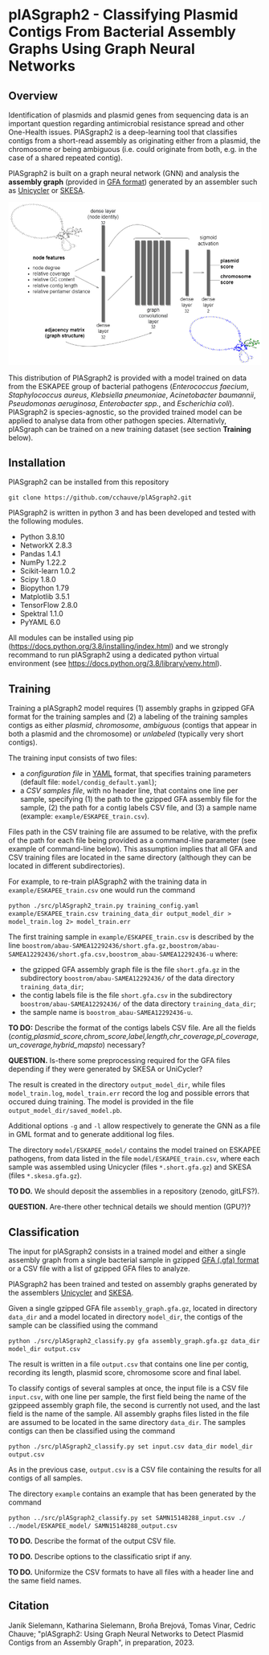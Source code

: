 # plASgraph2 - Classifying Plasmid Contigs From Bacterial Assembly Graphs Using Graph Neural Networks

## Overview

Identification of plasmids and plasmid genes from sequencing data is an important question regarding antimicrobial resistance spread and other One-Health issues. PlASgraph2 is a deep-learning tool that classifies contigs from a short-read assembly as originating either from a plasmid, the chromosome or being ambiguous (i.e. could originate from both, e.g. in the case of a shared repeated contig). 

PlASgraph2 is built on a graph neural network (GNN) and analysis the **assembly graph** (provided in <a href="http://gfa-spec.github.io/GFA-spec/">GFA format</a>) generated by an assembler such as <a href="https://github.com/rrwick/Unicycler">Unicycler</a> or <a href="https://github.com/ncbi/SKESA">SKESA</a>. 

<p align="center">
  <img src="/doc/plASgraph2_architecture.png" alt="drawing" width="600"/>
</p>

This distribution of PlASgraph2 is provided with a model trained on data from the ESKAPEE group of bacterial pathogens (*Enterococcus faecium*, *Staphylococcus aureus*, *Klebsiella pneumoniae*, *Acinetobacter baumannii*, *Pseudomonas aeruginosa*, *Enterobacter spp.*, and *Escherichia coli*). PlASgraph2 is species-agnostic, so the provided trained model can be applied to analyse data from other pathogen species. Alternativly, plASgraph can be trained on a new training dataset (see section **Training** below).

## Installation
PlASgraph2 can be installed from this repository 

~~~
git clone https://github.com/cchauve/plASgraph2.git
~~~

PlASgraph2 is written in python 3 and has been developed and tested with the following modules.
  - Python 3.8.10
  - NetworkX  2.8.3
  - Pandas  1.4.1
  - NumPy  1.22.2
  - Scikit-learn  1.0.2
  - Scipy 1.8.0
  - Biopython  1.79
  - Matplotlib  3.5.1
  - TensorFlow  2.8.0
  - Spektral  1.1.0
  - PyYAML 6.0  
 
All modules can be installed using pip (https://docs.python.org/3.8/installing/index.html) and we strongly recommand to run plASgraph2 using a dedicated python virtual environment (see https://docs.python.org/3.8/library/venv.html).
    
## Training

Training a plASgraph2 model requires (1) assembly graphs in gzipped GFA format for the training samples and (2) a labeling of the training samples contigs as either *plasmid*, *chromosome*, *ambiguous* (contigs that appear in both a plasmid and the chromosome) or *unlabeled* (typically very short contigs).

The training input consists of two files:
- a *configuration file* in <a href="https://yaml.org/">YAML</a> format, that specifies training parameters (default file: `model/condig_default.yaml`);
- a *CSV samples file*, with no header line, that contains one line per sample, specifying (1) the path to the gzipped GFA assembly file for the sample, (2) the path for a contig labels CSV file, and (3) a sample name (example: `example/ESKAPEE_train.csv`).

Files path in the CSV training file are assumed to be relative, with the prefix of the path for each file being provided as a command-line parameter (see example of command-line below). This assumption implies that all GFA and CSV training files are located in the same directory (although they can be located in different subdirectories).

For example, to re-train plASgraph2 with the training data in `example/ESKAPEE_train.csv` one would run the command
```
python ./src/plASgraph2_train.py training_config.yaml example/ESKAPEE_train.csv training_data_dir output_model_dir > model_train.log 2> model_train.err
```

The first training sample in `example/ESKAPEE_train.csv` is described by the line 
```boostrom/abau-SAMEA12292436/short.gfa.gz,boostrom/abau-SAMEA12292436/short.gfa.csv,boostrom_abau-SAMEA12292436-u```
where:
- the gzipped GFA assembly graph file is the file `short.gfa.gz` in the subdirectory `boostrom/abau-SAMEA12292436/` of the data directory `training_data_dir`;
- the contig labels file is the file `short.gfa.csv` in the subdirectory `boostrom/abau-SAMEA12292436/` of the data directory `training_data_dir`;
- the sample name is `boostrom_abau-SAMEA12292436-u`.

**TO DO:** Describe the format of the contigs labels CSV file. Are all the fields (*contig,plasmid_score,chrom_score,label,length,chr_coverage,pl_coverage,un_coverage,hybrid_mapsto*) necessary? 

**QUESTION.** Is-there some preprocessing required for the GFA files depending if they were generated by SKESA or UniCycler?

The result is created in the directory `output_model_dir`, while files `model_train.log`, `model_train.err` record the log and possible errors that occured duing training. The model is provided in the file `output_model_dir/saved_model.pb`.

Additional options `-g` and `-l` allow respectively to generate the GNN as a file in GML format and to generate additional log files.

The directory `model/ESKAPEE_model/` contains the model trained on ESKAPEE pathogens, from data listed in the file `model/ESKAPEE_train.csv`, where each sample was assembled using Unicycler (files `*.short.gfa.gz`) and SKESA (files `*.skesa.gfa.gz`).

**TO DO.** We should deposit the assemblies in a repository (zenodo, gitLFS?).

**QUESTION.** Are-there other technical details we should mention (GPU?)?

## Classification

The input for plASgraph2 consists in a trained model and either a single assembly graph from a single bacterial sample in gzipped <a href="http://gfa-spec.github.io/GFA-spec/">GFA (.gfa) format</a> or a CSV file with a list of gzipped GFA files to analyze.

PlASgraph2 has been trained and tested on assembly graphs generated by the assemblers <a href="https://github.com/rrwick/Unicycler">Unicycler</a> and <a href="https://github.com/ncbi/SKESA">SKESA</a>.

Given a single gzipped GFA file `assembly_graph.gfa.gz`, located in directory `data_dir` and a model located in directory `model_dir`, the contigs of the sample can be classified using the command

```
python ./src/plASgraph2_classify.py gfa assembly_graph.gfa.gz data_dir model_dir output.csv
```

The result is written in a file `output.csv` that contains one line per contig, recording its length, plasmid score, chromosome score and final label.

To classify contigs of several samples at once, the input file is a CSV file `input.csv`, with one line per sample, the first field being the name of the gzippeed assembly graph file, the second is currently not used, and the last field is the name of the sample. 
All assembly graphs files listed in the file are assumed to be located in the same directory `data_dir`. 
The samples contigs can then be classified using the command

```
python ./src/plASgraph2_classify.py set input.csv data_dir model_dir output.csv
```

As in the previous case, `output.csv` is a CSV file containing the results for all contigs of all samples.

The directory `example` contains an example that has been generated by the command

```
python ../src/plASgraph2_classify.py set SAMN15148288_input.csv ./ ../model/ESKAPEE_model/ SAMN15148288_output.csv
```

**TO DO.** Describe the format of the output CSV file.

**TO DO.** Describe options to the classificatio sript if any.

**TO DO.** Uniformize the CSV formats to have all files with a header line and the same field names.

## Citation
Janik Sielemann, Katharina Sielemann, Broňa Brejová, Tomas Vinar, Cedric Chauve; "plASgraph2: Using Graph Neural Networks to Detect Plasmid Contigs from an Assembly Graph", in preparation, 2023.
